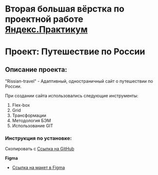 # Вторая большая вёрстка по проектной работе [Яндекс.Практикум](https://praktikum.yandex.ru/)
# Проект: Путешествие по России

## Описание проекта:

"Rissian-travel" - Адаптивный, одностраничный сайт о путешествии по России.

При создании сайта использовались следующие инструменты:
1. Flex-box
2. Grid
3. Трансформации
4. Методология БЭМ
5. Использование GIT

### Инструкция по установке:

Скопировать с [Ссылка на GitHub](https://github.com/ngagarin/russian-travel.git)

**Figma**

* [Ссылка на макет в Figma](https://www.figma.com/file/5S2WSbEFL6awjVWJ0NWL8Q/Sprint-3_-Russia-_-desktop-mobile?node-id=28503%3A0)


